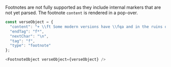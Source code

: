 Footnotes are not fully supported as they include internal markers that are not yet parsed.
The footnote `content` is rendered in a pop-over.

```js
const verseObject = {
  "content": "+ \\ft Some modern versions have \\fqa and in the ruins of the rich, lambs will graze \\fqb . ",
  "endTag": "f*",
  "nextChar": "\n",
  "tag": "f",
  "type": "footnote"
};

<FootnoteObject verseObject={verseObject} />
```